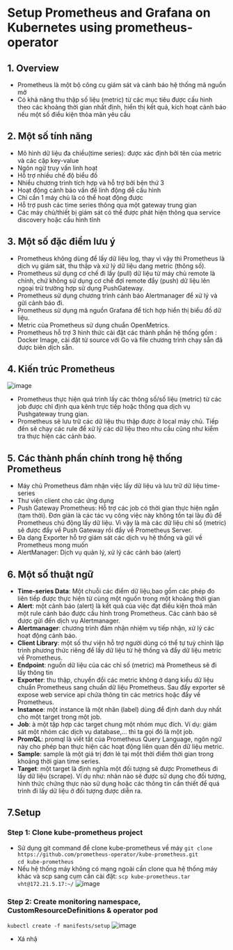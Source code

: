 # Setup Prometheus and Grafana on Kubernetes using prometheus-operator
## 1. Overview
- Prometheus là một bộ công cụ giám sát và cảnh báo hệ thống mã nguồn mở
- Có khả năng thu thập số liệu (metric) từ các mục tiêu được cấu hình theo các khoảng thời gian nhất định, hiển thị kết quả, kích hoạt cảnh báo nếu một số điều kiện thỏa mãn yêu cầu
## 2. Một số tính năng
- Mô hình dữ liệu đa chiều(time series): được xác định bởi tên của metric và các cặp key-value
- Ngôn ngữ truy vấn linh hoạt
- Hỗ trợ nhiều chế độ biểu đồ
- Nhiều chương trình tích hợp và hỗ trợ bởi bên thứ 3
- Hoạt động cảnh báo vấn đề linh động dễ cấu hình
- Chỉ cần 1 máy chủ là có thể hoạt động được
- Hỗ trợ push các time series thông qua một gateway trung gian
- Các máy chủ/thiết bị giám sát có thể được phát hiện thông qua service discovery hoặc cấu hình tĩnh
## 3. Một số đặc điểm lưu ý
- Prometheus không dùng để lấy dữ liệu log, thay vì vậy thì Prometheus là dịch vụ giám sát, thu thập và xử lý dữ liệu dạng metric (thông số).
- Prometheus sử dụng cơ chế đi lấy (pull) dữ liệu từ máy chủ remote là chính, chứ không sử dụng cơ chế đợi remote đẩy (push) dữ liệu lên ngoại trừ trường hợp sử dụng PushGateway.
- Prometheus sử dụng chương trình cảnh báo Alertmanager để xử lý và gửi cảnh báo đi.
- Prometheus sử dụng mã nguồn Grafana để tích hợp hiển thị biểu đồ dữ liệu.
- Metric của Prometheus sử dụng chuẩn OpenMetrics.
- Prometheus hỗ trợ 3 hình thức cài đặt các thành phần hệ thống gồm : Docker Image, cài đặt từ source với Go và file chương trình chạy sẵn đã được biên dịch sẵn.
## 4. Kiến trúc Prometheus
![image](https://user-images.githubusercontent.com/92737759/176344093-a047f96b-d621-4640-9b8b-a7857a1ca2a7.png)  
- Prometheus thực hiện quá trình lấy các thông số/số liệu (metric) từ các job được chỉ định qua kênh trực tiếp hoặc thông qua dịch vụ Pushgateway trung gian. 
- Prometheus sẽ lưu trữ các dữ liệu thu thập được ở local máy chủ. Tiếp đến sẽ chạy các rule để xử lý các dữ liệu theo nhu cầu cũng như kiểm tra thực hiện các cảnh báo.
## 5. Các thành phần chính trong hệ thống Prometheus
- Máy chủ Prometheus đảm nhận việc lấy dữ liệu và lưu trữ dữ liệu time-series
- Thư viện client cho các ứng dụng
- Push Gateway Prometheus: Hỗ trợ các job có thời gian thực hiện ngắn (tạm thời).  Đơn giản là các tác vụ công việc này không tồn tại lâu đủ để Prometheus chủ động lấy dữ liệu. Vì vậy là mà các dữ liệu chỉ số (metric) sẽ được đẩy về Push Gateway rồi đẩy về Prometheus Server.
- Đa dạng Exporter hỗ trợ giám sát các dịch vụ hệ thống và gửi về Prometheus mong muốn
- AlertManager: Dịch vụ quản lý, xử lý các cảnh báo (alert)
## 6. Một số thuật ngữ 
- **Time-series Data**: Một chuỗi các điểm dữ liệu,bao gồm các phép đo liên tiếp được thực hiện từ cùng một nguồn trong một khoảng thời gian
- **Alert**: một cảnh báo (alert) là kết quả của việc đạt điều kiện thoả mãn một rule cảnh báo được cấu hình trong Prometheus. Các cảnh báo sẽ được gửi đến dịch vụ Alertmanager.
- **Alertmanager**: chương trình đảm nhận nhiệm vụ tiếp nhận, xử lý các hoạt động cảnh báo.
- **Client Library**: một số thư viện hỗ trợ người dùng có thể tự tuỳ chỉnh lập trình phương thức riêng để lấy dữ liệu từ hệ thống và đẩy dữ liệu metric về Prometheus.
- **Endpoint**: nguồn dữ liệu của các chỉ số (metric) mà Prometheus sẽ đi lấy thông tin
- **Exporter**: thu thập, chuyển đổi các metric không ở dạng kiểu dữ liệu chuẩn Prometheus sang chuẩn dữ liệu Prometheus. Sau đấy exporter sẽ expose web service api chứa thông tin các metrics hoặc đẩy về Prometheus.
- **Instance**: một instance là một nhãn (label) dùng để định danh duy nhất cho một target trong một job.
- **Job**: à một tập hợp các target chung một nhóm mục đích. Ví dụ: giám sát một nhóm các dịch vụ database,… thì ta gọi đó là một job.
- **PromQL**: promql là viết tắt của Prometheus Query Language, ngôn ngữ này cho phép bạn thực hiện các hoạt động liên quan đến dữ liệu metric.
- **Sample**: sample là một giá trị đơn lẻ tại một thời điểm thời gian trong khoảng thời gian time series.
- **Target**: một target là định nghĩa một đối tượng sẽ được Prometheus đi lấy dữ liệu (scrape). Ví dụ như: nhãn nào sẽ được sử dụng cho đối tượng, hình thức chứng thực nào sử dụng hoặc các thông tin cần thiết để quá trình đi lấy dữ liệu ở đối tượng được diễn ra.
## 7.Setup
### Step 1: Clone kube-prometheus project
- Sử dụng git command để clone kube-prometheus về máy 
`git clone https://github.com/prometheus-operator/kube-prometheus.git`  
`cd kube-prometheus`  
- Nếu hệ thống máy không có mạng ngoài cần clone qua hệ thống máy khác và scp sang cụm cần cài đặt:
`scp kube-prometheus.tar vht@172.21.5.17:~/`
![image](https://user-images.githubusercontent.com/92737759/176376395-d25cbe65-528b-43af-9abb-4e35dce46df5.png)
### Step 2: Create monitoring namespace, CustomResourceDefinitions & operator pod
`kubectl create -f manifests/setup`
![image](https://user-images.githubusercontent.com/92737759/176378572-e51284ab-29fa-4d38-b660-2c58c7057c2d.png)
- Xá nhậ 







